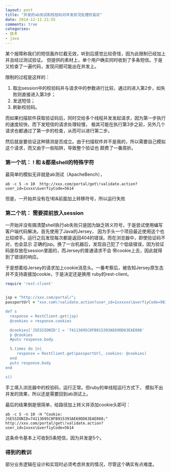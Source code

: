 ```yaml
---
layout: post
title: "并发的ab测试和校验码对并发状况处理的盲区"
date: 2014-12-11 21:55
comments: true
categories:
- 技术
- java
---
```



某个报障称我们的短信轰炸拦截无效，听到后感觉比较奇怪，因为此限制已经加上并且经过测试验证。
但提供的素材上，单个用户确实同时收到了多条短信。于是又检查了一遍代码，发现问题可能出在并发上。

限制的过程是这样的：

1. 取出session中的校验码并与请求中的参数进行比较，通过的进入第2步，如失败则直接进入第3步；
2. 发送短信；
3. 刷新校验码。

而如果扫描软件获取验证码后，同时交给多个线程并发发起请求，因为第一步执行的速度较快，而下发短信的请求处理较慢，
极其可能在执行第3步之前，另外几个请求也都通过了第一步的检查，从而可以进行第二步。

然后就是要验证这种猜测是否成立。由于扫描软件并不是我的，所以需要自己模拟这个请求，而又由于一些陷阱，导致整个验证也
颇费了一番周折。

### 第一个坑： ! 和 &都是shell的特殊字符

最简单的模拟无非就是ab测试（ApacheBench），

`ab -c 5 -n 10  http://xxx.com/portal/get\!validate.action?user_id=1xxxx\&verfiyCode=5614`

但是，一开始并没有在!和&前面加上转移符号，所以运行失败

### 第二个坑： 需要提前放入session

一开始并没有搞清楚shell执行ab失败只是因为缺乏转义符号，于是尝试使用编写客户端代码解决。首先使用了Java的Jersey，
因为手头一个项目最近使用这个也比较顺手。运行之后发现每次都是返回404的错误。而在浏览器中，即使验证码不对，也会显示
正确的jsp。换了一台机器后，发现自己犯了个低级错误，因为验证码是存放在session里面的，而Jersey的普通请求不会
带cookie上去，因此就得到了错误的响应。

于是想着给Jersey的请求加上cookie消息头。一番考察后，被告知Jersey原生态并不支持直接加cookie，于是决定还是换用
ruby的rest-client。

```ruby
require 'rest-client'


jsp = "http://xxx.com/portal/";
passportUrl = "xxx.com\!validate.action?user_id=1xxxxxx\&verfiyCode=9813';

def s
  response = RestClient.get(jsp)
  @cookies = response.cookies

  @cookies['JSESSIONID'] = '74113695C0FB915393AE69DD63EAE088'
  p @cookies
  #puts response.body

  5.times do |n|
     response = RestClient.get(passportUrl, cookies: @cookies)
  end
  puts response.body
end

s()
```

手工填入浏览器中的校验码，运行正常。但ruby的单线程运行方式下，
模拟不出并发的效果，所以还是需要回到ab测试上。

最后的结果倒是很简单，给路径加上转义并添加cookie头即可：

`ab -c 5 -n 10 -H "Cookie: JSESSIONID=74113695C0FB915393AE69DD63EAE088;" http://xxx.com/portal/get\!validate.action?user_id=1xxxx\&verfiyCode=5614`

这条命令基本上可收到5条短信，因为并发是5个。

### 得到的教训

部分业务逻辑在设计和实现时必须考虑并发的情况，尽管这个确实有点难度。
